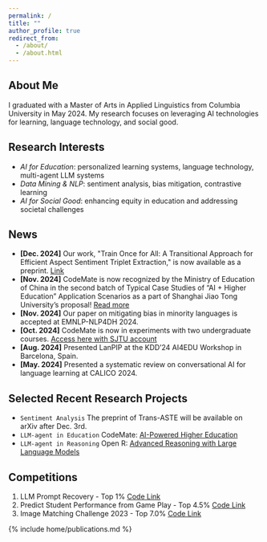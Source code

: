 ```yaml
---
permalink: /
title: ""
author_profile: true
redirect_from: 
  - /about/
  - /about.html
---
```


## About Me
I graduated with a Master of Arts in Applied Linguistics from Columbia University in May 2024. My research focuses on leveraging AI technologies for learning, language technology, and social good.

## Research Interests
  - *AI for Education*: personalized learning systems, language technology, multi-agent LLM systems
  - *Data Mining & NLP*: sentiment analysis, bias mitigation, contrastive learning
  - *AI for Social Good*: enhancing equity in education and addressing societal challenges


## News
- **[Dec. 2024]** Our work, "Train Once for All: A Transitional Approach for Efficient Aspect Sentiment Triplet Extraction," is now available as a preprint. [Link](https://arxiv.org/abs/2412.00208)
- **[Nov. 2024]** CodeMate is now recognized by the Ministry of Education of China in the second batch of Typical Case Studies of “AI + Higher Education” Application Scenarios as a part of Shanghai Jiao Tong University’s proposal! [Read more](http://www.moe.gov.cn/s78/A08/tongzhi/202411/t20241118_1163542.html)
- **[Nov. 2024]** Our paper on mitigating bias in minority languages is accepted at EMNLP-NLP4DH 2024.
- **[Oct. 2024]** CodeMate is now in experiments with two undergraduate courses. [Access here with SJTU account](https://apex.sjtu.edu.cn/TBTcodemate/)
- **[Aug. 2024]** Presented LanPIP at the KDD’24 AI4EDU Workshop in Barcelona, Spain.
- **[May. 2024]** Presented a systematic review on conversational AI for language learning at CALICO 2024.


## Selected Recent Research Projects
  - `Sentiment Analysis` The preprint of Trans-ASTE will be available on arXiv after Dec. 3rd.
  - `LLM-agent in Education` CodeMate: [AI-Powered Higher Education](http://apex.sjtu.edu.cn/TBTcodemate/)
  - `LLM-agent in Reasoning` Open R: [Advanced Reasoning with Large Language Models](https://github.com/openreasoner/openr)

## Competitions
  1. LLM Prompt Recovery - Top 1% [Code Link](https://github.com/Paparare/llm_prompt_recovery)
  2. Predict Student Performance from Game Play - Top 4.5% [Code Link](https://github.com/Paparare/GamePlayPerformance_.698)
  3. Image Matching Challenge 2023 - Top 7.0% [Code Link](https://github.com/Paparare/Image_match_2023)


{% include home/publications.md %}
